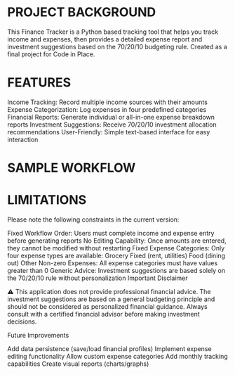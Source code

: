 # PROJECT BACKGROUND
This Finance Tracker is a Python based tracking tool that helps you track income and expenses, then provides a detailed expense report and investment suggestions based on the 70/20/10 budgeting rule. Created as a final project for Code in Place.

# FEATURES
Income Tracking: Record multiple income sources with their amounts
Expense Categorization: Log expenses in four predefined categories
Financial Reports: Generate individual or all-in-one expense breakdown reports
Investment Suggestions: Receive 70/20/10 investment allocation recommendations
User-Friendly: Simple text-based interface for easy interaction

# SAMPLE WORKFLOW



# LIMITATIONS

Please note the following constraints in the current version:

Fixed Workflow Order: Users must complete income and expense entry before generating reports
No Editing Capability: Once amounts are entered, they cannot be modified without restarting
Fixed Expense Categories: Only four expense types are available:
Grocery
Fixed (rent, utilities)
Food (dining out)
Other
Non-zero Expenses: All expense categories must have values greater than 0
Generic Advice: Investment suggestions are based solely on the 70/20/10 rule without personalization
Important Disclaimer

⚠️ This application does not provide professional financial advice. The investment suggestions are based on a general budgeting principle and should not be considered as personalized financial guidance. Always consult with a certified financial advisor before making investment decisions.

Future Improvements

Add data persistence (save/load financial profiles)
Implement expense editing functionality
Allow custom expense categories
Add monthly tracking capabilities
Create visual reports (charts/graphs)
